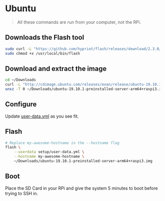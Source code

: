 # Ubuntu

> All these commands are run from your computer, not the RPi.

## Downloads the Flash tool

```bash
sudo curl -L "https://github.com/hypriot/flash/releases/download/2.3.0/flash" -o /usr/local/bin/flash
sudo chmod +x /usr/local/bin/flash
```

## Download and extract the image

```bash
cd ~/Downloads
curl -L "http://cdimage.ubuntu.com/releases/eoan/release/ubuntu-19.10.1-preinstalled-server-arm64+raspi3.img.xz" -o ubuntu-19.10.1-preinstalled-server-arm64+raspi3.img.xz
unxz -T 0 ~/Downloads/ubuntu-19.10.1-preinstalled-server-arm64+raspi3.img.xz
```

## Configure

Update [user-data.yml](../setup/user-data.yml) as you see fit.

## Flash

```bash
# Replace my-awesome-hostname in the --hostname flag
flash \
    --userdata setup/user-data.yml \
    --hostname my-awesome-hostname \
    ~/Downloads/ubuntu-19.10.1-preinstalled-server-arm64+raspi3.img
```

## Boot

Place the SD Card in your RPi and give the system 5 minutes to boot before trying to SSH in.
